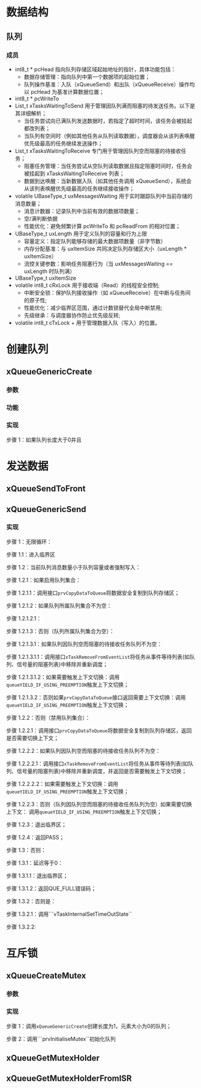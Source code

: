 # 数据结构
## 队列
### 成员
+ int8_t * pcHead
指向队列存储区域起始地址的指针，具体功能包括：
  + 数据存储管理：指向队列中第一个数据项的起始位置；
  + 队列操作基准：入队（xQueueSend）和出队（xQueueReceive）操作均以 pcHead 为基准计算数据位置；
+ int8_t * pcWriteTo
+ List_t xTasksWaitingToSend
  用于管理因队列满而阻塞的待发送任务。以下是其详细解析；
  + 当任务尝试向已满队列发送数据时，若指定了超时时间，该任务会被挂起都改列表；
  + 当队列有空间时（例如其他任务从队列读取数据），调度器会从该列表唤醒优先级最高的任务继续发送操作；
+ List_t xTasksWaitingToReceive
  专门用于管理因队列空而阻塞的待接收任务；
  + 阻塞任务管理：当任务尝试从空队列读取数据且指定阻塞时间时，任务会被挂起到 xTasksWaitingToReceive 列表；
  + 数据到达唤醒：当新数据入队（如其他任务调用 xQueueSend），系统会从该列表唤醒优先级最高的任务继续接收操作；
+ volatile UBaseType_t uxMessagesWaiting
  用于实时跟踪队列中当前存储的消息数量；
  + 消息计数器：记录队列中当前有效的数据项数量；
  + 空/满判断依据
  + 性能优化：避免频繁计算 pcWriteTo 和 pcReadFrom 的相对位置；
+ UBaseType_t uxLength
  用于定义队列的容量和行为上限
  + 容量定义：指定队列能够存储的最大数据项数量（非字节数）
  + 内存分配基准：与 uxItemSize 共同决定队列存储区大小（uxLength * uxItemSize）
  + 流控关键参数：影响任务阻塞行为（当 uxMessagesWaiting == uxLength 时队列满）
+ UBaseType_t uxItemSize
+ volatile int8_t cRxLock
  用于接收端（Read）的线程安全控制;
  + 中断安全锁：保护队列接收操作（如 xQueueReceive）在中断与任务间的原子性;
  + 性能优化：减少临界区范围，通过计数锁替代全局中断禁用;
  + 先级继承：与调度器协作防止优先级反转;
+ volatile int8_t cTxLock
  + 
用于管理数据入队（写入）的位置。
# 创建队列
## xQueueGenericCreate
### 参数
### 功能
### 实现
步骤 1：如果队列长度大于0并且

# 发送数据
## xQueueSendToFront
## xQueueGenericSend
### 实现
步骤 1：无限循环：

步骤 1.1：进入临界区

步骤 1.2：当前队列消息数量小于队列容量或者强制写入：

步骤 1.2.1：如果启用队列集合：

步骤 1.2.1.1：调用接口```prvCopyDataToQueue```将数据安全复制到队列存储区；

步骤 1.2.1.2：如果队列所属队列集合不为空：

步骤 1.2.1.2.1：

步骤 1.2.1.3：否则（队列所属队列集合为空）：

步骤 1.2.1.3.1：如果队列因队列空而阻塞的待接收任务队列不为空：

步骤 1.2.1.3.1.1：调用接口```xTaskRemoveFromEventList```将任务从事件等待列表(如队列、信号量的阻塞列表)中移除并重新调度；

步骤 1.2.1.3.1.2：如果需要触发上下文切换：调用```queueYIELD_IF_USING_PREEMPTION```触发上下文切换；

步骤 1.2.1.3.2：否则如果```prvCopyDataToQueue```接口返回需要上下文切换：调用```queueYIELD_IF_USING_PREEMPTION```触发上下文切换；

步骤 1.2.2：否则（禁用队列集合）：

步骤 1.2.2.1：调用接口```prvCopyDataToQueue```将数据安全复制到队列存储区，返回是否需要切换上下文；

步骤 1.2.2.2：如果队列因队列空而阻塞的待接收任务队列不为空：

步骤 1.2.2.2.1：调用接口```xTaskRemoveFromEventList```将任务从事件等待列表(如队列、信号量的阻塞列表)中移除并重新调度，并返回是否需要触发上下文切换；

步骤 1.2.2.2.2：如果需要触发上下文切换：调用```queueYIELD_IF_USING_PREEMPTION```触发上下文切换；

步骤 1.2.2.3：否则（队列因队列空而阻塞的待接收任务队列为空）如果需要切换上下文： 调用```queueYIELD_IF_USING_PREEMPTION```触发上下文切换；

步骤 1.2.3：退出临界区；

步骤 1.2.4：返回PASS；

步骤 1.3：否则：

步骤 1.3.1：延迟等于0：

步骤 1.3.1.1：退出临界区；

步骤 1.3.1.2：返回QUE_FULL错误码；

步骤 1.3.2：否则是：

步骤 1.3.2.1：调用```vTaskInternalSetTimeOutState``

步骤 1.3.2.2:



# 互斥锁
## xQueueCreateMutex
### 参数

### 实现
步骤 1：调用```xQueueGenericCreate```创建长度为1，元素大小为0的队列；

步骤 2：调用```prvInitialiseMutex``初始化队列

## xQueueGetMutexHolder
## xQueueGetMutexHolderFromISR


